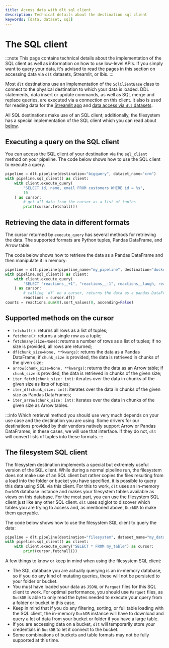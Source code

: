 ```yaml
---
title: Access data with dlt sql client
description: Technical details about the destination sql client
keywords: [data, dataset, sql]
---
```


# The SQL client

:::note
This page contains technical details about the implementation of the SQL client as well as information on how to use low-level APIs. If you simply want to query your data, it's advised to read the pages in this section on accessing data via `dlt` datasets, Streamlit, or Ibis.
:::

Most `dlt` destinations use an implementation of the `SqlClientBase` class to connect to the physical destination to which your data is loaded. DDL statements, data insert or update commands, as well as SQL merge and replace queries, are executed via a connection on this client. It also is used for reading data for the [Streamlit app](./streamlit.md) and [data access via `dlt` datasets](./dataset.md).

All SQL destinations make use of an SQL client; additionally, the filesystem has a special implementation of the SQL client which you can read about [below](#the-filesystem-sql-client).

## Executing a query on the SQL client

You can access the SQL client of your destination via the `sql_client` method on your pipeline. The code below shows how to use the SQL client to execute a query.

```py
pipeline = dlt.pipeline(destination="bigquery", dataset_name="crm")
with pipeline.sql_client() as client:
    with client.execute_query(
        "SELECT id, name, email FROM customers WHERE id = %s",
        10
    ) as cursor:
        # get all data from the cursor as a list of tuples
        print(cursor.fetchall())
```

## Retrieving the data in different formats

The cursor returned by `execute_query` has several methods for retrieving the data. The supported formats are Python tuples, Pandas DataFrame, and Arrow table.

The code below shows how to retrieve the data as a Pandas DataFrame and then manipulate it in memory:

```py
pipeline = dlt.pipeline(pipeline_name="my_pipeline", destination="duckdb")
with pipeline.sql_client() as client:
    with client.execute_query(
        'SELECT "reactions__+1", "reactions__-1", reactions__laugh, reactions__hooray, reactions__rocket FROM issues'
    ) as cursor:
        # calling `df` on a cursor, returns the data as a pandas DataFrame
        reactions = cursor.df()
counts = reactions.sum(0).sort_values(0, ascending=False)
```

## Supported methods on the cursor

- `fetchall()`: returns all rows as a list of tuples;
- `fetchone()`: returns a single row as a tuple;
- `fetchmany(size=None)`: returns a number of rows as a list of tuples; if no size is provided, all rows are returned;    
- `df(chunk_size=None, **kwargs)`: returns the data as a Pandas DataFrame; if `chunk_size` is provided, the data is retrieved in chunks of the given size;
- `arrow(chunk_size=None, **kwargs)`: returns the data as an Arrow table; if `chunk_size` is provided, the data is retrieved in chunks of the given size;
- `iter_fetch(chunk_size: int)`: iterates over the data in chunks of the given size as lists of tuples;
- `iter_df(chunk_size: int)`: iterates over the data in chunks of the given size as Pandas DataFrames;
- `iter_arrow(chunk_size: int)`: iterates over the data in chunks of the given size as Arrow tables.

:::info
Which retrieval method you should use very much depends on your use case and the destination you are using. Some drivers for our destinations provided by their vendors natively support Arrow or Pandas DataFrames; in these cases, we will use that interface. If they do not, `dlt` will convert lists of tuples into these formats.
:::

## The filesystem SQL client

The filesystem destination implements a special but extremely useful version of the SQL client. While during a normal pipeline run, the filesystem does not make use of an SQL client but rather copies the files resulting from a load into the folder or bucket you have specified, it is possible to query this data using SQL via this client. For this to work, `dlt` uses an in-memory `DuckDB` database instance and makes your filesystem tables available as views on this database. For the most part, you can use the filesystem SQL client just like any other SQL client. `dlt` uses sqlglot to discover which tables you are trying to access and, as mentioned above, `DuckDB` to make them queryable.

The code below shows how to use the filesystem SQL client to query the data:

```py
pipeline = dlt.pipeline(destination="filesystem", dataset_name="my_dataset")
with pipeline.sql_client() as client:
    with client.execute_query("SELECT * FROM my_table") as cursor:
        print(cursor.fetchall())
```

A few things to know or keep in mind when using the filesystem SQL client:

- The SQL database you are actually querying is an in-memory database, so if you do any kind of mutating queries, these will not be persisted to your folder or bucket.
- You must have loaded your data as `JSONL` or `Parquet` files for this SQL client to work. For optimal performance, you should use `Parquet` files, as `DuckDB` is able to only read the bytes needed to execute your query from a folder or bucket in this case.
- Keep in mind that if you do any filtering, sorting, or full table loading with the SQL client, the in-memory `DuckDB` instance will have to download and query a lot of data from your bucket or folder if you have a large table.
- If you are accessing data on a bucket, `dlt` will temporarily store your credentials in `DuckDB` to let it connect to the bucket.
- Some combinations of buckets and table formats may not be fully supported at this time.

